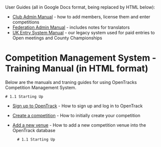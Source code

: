 <!-- TITLE: OpenTrack Documentation -->
<!-- SUBTITLE: Training Manuals - How to do everything -->

User Guides (all in Google Docs format, being replaced by HTML below):
* [Club Admin Manual](https://docs.google.com/document/d/1PnZBJIw9H1YfLaIDMDeVRg4ePSHHpFaht_BH-6S3w8Y/edit?usp=sharing) - how to add members, license them and enter competitions
* [Federation Admin Manual](https://docs.google.com/document/d/16LjFap55W0LM0pWG4j7XQaQL7SOj_BBd5xmArMc8nlw/edit?usp=sharing) - includes notes for translators
* [UK Entry System Manual](https://docs.google.com/document/d/14S2dC9I3uhIsIeN72yCqsZ0_cGSqHIphUC2HDSMexfI/edit?usp=sharing) - our legacy system used for paid entries to Open meetings and County Championships

# Competition Management System - Training Manual (in HTML format)
Below are the manuals and traning guides for using OpenTracks Competition Management System.
	
	# 1.1 Starting Up

* [Sign up to OpenTrack](/manuals/cms/signup) - How to sign up and log in to OpenTrack
* [Create a competition](/manuals/cms/create-comp) - How to initially create your competition 
* [Add a new venue](/manuals/cms/addvenue) - How to add a new competition venue into the OpenTrack database

		# 1.1 Starting Up